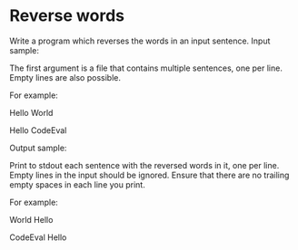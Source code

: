 # Reverse words

 Write a program which reverses the words in an input sentence.
Input sample:

The first argument is a file that contains multiple sentences, one per line. Empty lines are also possible.

For example:

Hello World

Hello CodeEval

Output sample:

Print to stdout each sentence with the reversed words in it, one per line. Empty lines in the input should be ignored. Ensure that there are no trailing empty spaces in each line you print.

For example: 

World Hello

CodeEval Hello
